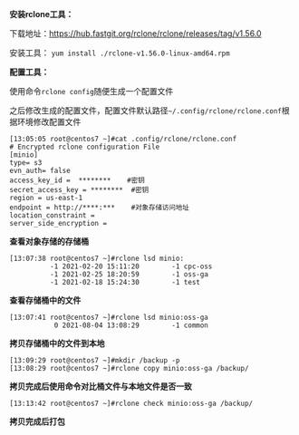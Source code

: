 **安装rclone工具：**

下载地址：https://hub.fastgit.org/rclone/rclone/releases/tag/v1.56.0

安装工具：
`yum install ./rclone-v1.56.0-linux-amd64.rpm`

**配置工具：**

使用命令`rclone config`随便生成一个配置文件

之后修改生成的配置文件，配置文件默认路径`~/.config/rclone/rclone.conf`根据环境修改配置文件
```
[13:05:05 root@centos7 ~]#cat .config/rclone/rclone.conf
# Encrypted rclone configuration File
[minio]
type= s3
evn_auth= false
access_key_id =  ********    #密钥
secret_access_key = ********  #密钥
region = us-east-1
endpoint = http://****:***    #对象存储访问地址
location_constraint =
server_side_encryption =
```

**查看对象存储的存储桶**
```
[13:07:38 root@centos7 ~]#rclone lsd minio:
          -1 2021-02-20 15:11:20        -1 cpc-oss
          -1 2021-02-25 18:20:59        -1 oss-ga
          -1 2021-02-18 15:24:30        -1 test
```

**查看存储桶中的文件**
```
[13:07:41 root@centos7 ~]#rclone lsd minio:oss-ga
           0 2021-08-04 13:08:29        -1 common
```

**拷贝存储桶中的文件到本地**
```
[13:09:29 root@centos7 ~]#mkdir /backup -p
[13:08:29 root@centos7 ~]#rclone copy minio:oss-ga /backup/
```

**拷贝完成后使用命令对比桶文件与本地文件是否一致**
```
[13:13:42 root@centos7 ~]#rclone check minio:oss-ga /backup/
```

**拷贝完成后打包**
